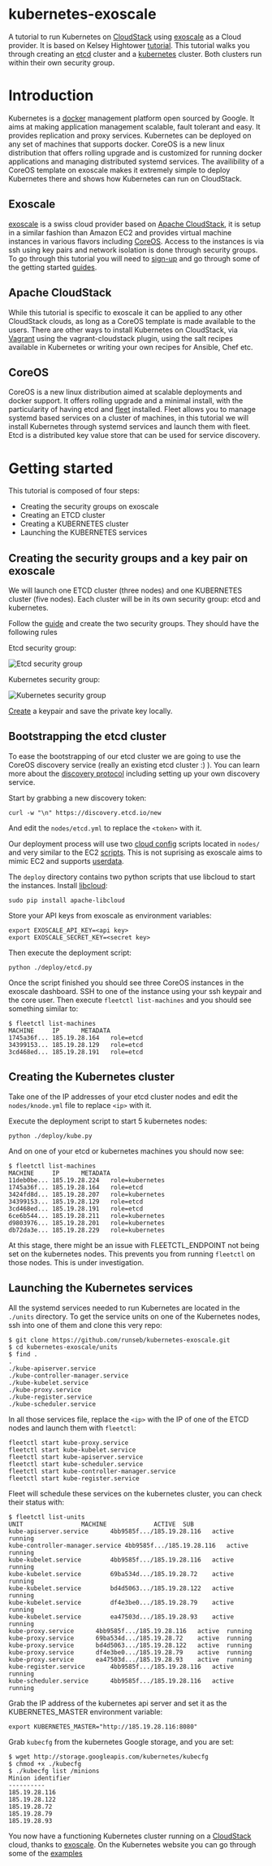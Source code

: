 # kubernetes-exoscale

A tutorial to run Kubernetes on [CloudStack](http://cloudstack.apache.org) using [exoscale](http://www.exoscale.ch) as a Cloud provider. It is based on Kelsey Hightower [tutorial](https://github.com/kelseyhightower/kubernetes-fleet-tutorial). This tutorial walks you through creating an [etcd](https://github.com/coreos/etcd) cluster and a [kubernetes](https://github.com/GoogleCloudPlatform/kubernetes) cluster. Both clusters run within their own security group.

# Introduction

Kubernetes is a [docker](http://docker.io) management platform open sourced by Google. It aims at making application management scalable, fault tolerant and easy. It provides replication and proxy services. Kubernetes can be deployed on any set of machines that supports docker. CoreOS is a new linux distribution that offers rolling upgrade and is customized for running docker applications and managing distributed systemd services. The availibility of a CoreOS template on exoscale makes it extremely simple to deploy Kubernetes there and shows how Kubernetes can run on CloudStack.

## Exoscale

[exoscale](http://www.exoscale.ch) is a swiss cloud provider based on [Apache CloudStack](http://cloudstack.apache.org), it is setup in a similar fashion than Amazon EC2 and provides virtual machine instances in various flavors including [CoreOS](http://coreos.com). Access to the instances is via ssh using key pairs and network isolation is done through security groups. To go through this tutorial you will need to [sign-up](https://portal.exoscale.ch/register) and go through some of the getting started [guides](https://community.exoscale.ch/compute/tutorials/getting-started/).

## Apache CloudStack

While this tutorial is specific to exoscale it can be applied to any other CloudStack clouds, as long as a CoreOS template is made available to the users. There are other ways to install Kubernetes on CloudStack, via [Vagrant](http://www.vagrantup.com) using the vagrant-cloudstack plugin, using the salt recipes available in Kubernetes or writing your own recipes for Ansible, Chef etc. 

## CoreOS

CoreOS is a new linux distribution aimed at scalable deployments and docker support. It offers rolling upgrade and a minimal install, with the particularity of having etcd and [fleet](https://coreos.com/using-coreos/clustering/) installed. Fleet allows you to manage systemd based services on a cluster of machines, in this tutorial we will install Kubernetes through systemd services and launch them with fleet. Etcd is a distributed key value store that can be used for service discovery.

# Getting started

This tutorial is composed of four steps:

* Creating the security groups on exoscale
* Creating an ETCD cluster
* Creating a KUBERNETES cluster
* Launching the KUBERNETES services

## Creating the security groups and a key pair on exoscale

We will launch one ETCD cluster (three nodes) and one KUBERNETES cluster (five nodes). Each cluster will be in its own security group: etcd and kubernetes.

Follow the [guide](https://community.exoscale.ch/compute/tutorials/firewall/introduction-to-security-groups/) and create the two security groups. They should have the following rules

Etcd security group:

![Etcd security group](images/etcd.png)

Kubernetes security group:

![Kubernetes security group](images/kubernetes.png)

[Create](https://community.exoscale.ch/compute/tutorials/getting-started/ssh-keypairs/) a keypair and save the private key locally.

## Bootstrapping the etcd cluster

To ease the bootstrapping of our etcd cluster we are going to use the CoreOS discovery service (really an existing etcd cluster :) ).
You can learn more about the [discovery protocol](https://github.com/coreos/etcd/blob/master/Documentation/discovery-protocol.md) including setting up your own discovery service.

Start by grabbing a new discovery token:

```
curl -w "\n" https://discovery.etcd.io/new
```

And edit the `nodes/etcd.yml` to replace the `<token>` with it.

Our deployment process will use two [cloud config](https://coreos.com/docs/cluster-management/setup/cloudinit-cloud-config/) scripts located in `nodes/` and very similar to the EC2 [scripts](https://coreos.com/docs/running-coreos/cloud-providers/ec2/). This is not suprising as exoscale aims to mimic EC2 and supports [userdata](https://community.exoscale.ch/compute/tutorials/automation/bootstrap-your-instances-with-cloudinit-and-user-data/).

The `deploy` directory contains two python scripts that use libcloud to start the instances.
Install [libcloud](http://libcloud.apache.org):

```
sudo pip install apache-libcloud
```

Store your API keys from exoscale as environment variables:

```
export EXOSCALE_API_KEY=<api key>
export EXOSCALE_SECRET_KEY=<secret key>
```

Then execute the deployment script:

```
python ./deploy/etcd.py
```

Once the script finished you should see three CoreOS instances in the exoscale dashboard. SSH to one of the instance using your ssh keypair and the core user.
Then execute `fleetctl list-machines` and you should see something similar to:

```
$ fleetctl list-machines
MACHINE		IP		METADATA
1745a36f...	185.19.28.164	role=etcd
34399153...	185.19.28.129	role=etcd
3cd468ed...	185.19.28.191	role=etcd
```

## Creating the Kubernetes cluster

Take one of the IP addresses of your etcd cluster nodes and edit the `nodes/knode.yml` file to replace `<ip>` with it.

Execute the deployment script to start 5 kubernetes nodes:

```
python ./deploy/kube.py
```

And on one of your etcd or kubernetes machines you should now see:

```
$ fleetctl list-machines
MACHINE		IP		METADATA
11deb0be...	185.19.28.224	role=kubernetes
1745a36f...	185.19.28.164	role=etcd
3424fd8d...	185.19.28.207	role=kubernetes
34399153...	185.19.28.129	role=etcd
3cd468ed...	185.19.28.191	role=etcd
6ce6b544...	185.19.28.211	role=kubernetes
d9803976...	185.19.28.201	role=kubernetes
db72da3e...	185.19.28.229	role=kubernetes
```

At this stage, there might be an issue with FLEETCTL_ENDPOINT not being set on the kubernetes nodes. This prevents you from running `fleetctl` on those nodes.
This is under investigation.

## Launching the Kubernetes services

All the systemd services needed to run Kubernetes are located in the `./units` directory. To get the service units on one of the Kubernetes nodes, ssh into one of them and clone this very repo:

```
$ git clone https://github.com/runseb/kubernetes-exoscale.git
$ cd kubernetes-exoscale/units
$ find .
.
./kube-apiserver.service
./kube-controller-manager.service
./kube-kubelet.service
./kube-proxy.service
./kube-register.service
./kube-scheduler.service
```

In all those services file, replace the `<ip>` with the IP of one of the ETCD nodes and launch them with `fleetctl`:

```
fleetctl start kube-proxy.service
fleetctl start kube-kubelet.service
fleetctl start kube-apiserver.service
fleetctl start kube-scheduler.service
fleetctl start kube-controller-manager.service
fleetctl start kube-register.service
```

Fleet will schedule these services on the kubernetes cluster, you can check their status with:

```
$ fleetctl list-units
UNIT				MACHINE				ACTIVE	SUB
kube-apiserver.service		4bb9585f.../185.19.28.116	active	running
kube-controller-manager.service	4bb9585f.../185.19.28.116	active	running
kube-kubelet.service		4bb9585f.../185.19.28.116	active	running
kube-kubelet.service		69ba534d.../185.19.28.72	active	running
kube-kubelet.service		bd4d5063.../185.19.28.122	active	running
kube-kubelet.service		df4e3be0.../185.19.28.79	active	running
kube-kubelet.service		ea47503d.../185.19.28.93	active	running
kube-proxy.service		4bb9585f.../185.19.28.116	active	running
kube-proxy.service		69ba534d.../185.19.28.72	active	running
kube-proxy.service		bd4d5063.../185.19.28.122	active	running
kube-proxy.service		df4e3be0.../185.19.28.79	active	running
kube-proxy.service		ea47503d.../185.19.28.93	active	running
kube-register.service		4bb9585f.../185.19.28.116	active	running
kube-scheduler.service		4bb9585f.../185.19.28.116	active	running
```

Grab the IP address of the kubernetes api server and set it as the KUBERNETES_MASTER environment variable:

```
export KUBERNETES_MASTER="http://185.19.28.116:8080"
```

Grab `kubecfg` from the kubernetes Google storage, and you are set:

```
$ wget http://storage.googleapis.com/kubernetes/kubecfg
$ chmod +x ./kubecfg
$ ./kubecfg list /minions
Minion identifier
----------
185.19.28.116
185.19.28.122
185.19.28.72
185.19.28.79
185.19.28.93
```

You now have a functioning Kubernetes cluster running on a [CloudStack](http://cloudstack.apache.org) cloud, thanks to [exoscale](http://exoscale.ch).
On the Kubernetes website you can go through some of the [examples](https://github.com/GoogleCloudPlatform/kubernetes/blob/master/examples/guestbook/README.md)




